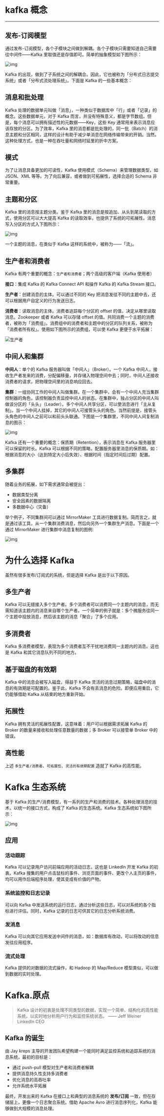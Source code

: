 # kafka 概念

------



## 发布-订阅模型

通过发布-订阅模型，各个子模块之间做到解耦。各个子模块只需要知道自己需要往中间件——Kafka 里取值还是存值即可。简单的抽象模型如下图所示：

![img](http://img.liuwenqi.com/blog/2019-07-21-035040.jpg)

Kafka 的出现，做到了子系统之间的解耦合。因此，它也被称为「分布式日志提交系统」或者「分布式流处理系统」。下面是 Kafka 的一些基本概念：

## 消息和批处理

Kafka 处理的数据单元叫做「消息」，一种类似于数据库中「行」或者「记录」的概念。这些数据单元，对于 Kafka 而言，并没有特殊意义，都是字节数组。但是，每个消息可以拥有描述性的元数据——Key，这些 Key 通常用来表示消息应该存放的分区。为了效率，Kafka 里的消息都是批处理的，同一批（Batch）的消息主题和分区相同，这样的设计有助于减少单消息在网络传输带来的开销。当然，这种处理方式，也是一种在吞吐量和网络时延里的折中方案。

## 模式

为了让消息具备更加的可读性，Kafka 使用模式（Schema）来管理数据类型，如 JSON、XML 等等。为了向后兼容，或者做到可拓展性，选择合适的 Schema 非常重要。

## 主题和分区

Kafka 里的消息按主题分类。鉴于 Kafka 里的消息是按追加、从头到尾读取的方式，使用分区可以大大提高 Kafka 的读取效率，也提供了系统的可拓展性。消息写入分区的方式入下图所示：

![img](http://img.liuwenqi.com/blog/2019-07-21-035118.jpg)

一个主题的消息，在类似于 Kafka 这样的系统中，被称为——「流」。

## 生产者和消费者

Kafka 有两个重要的概念：`生产者和消费者`；两个高级的客户端（Kafka 使用者）

**接口**：集成 Kafka 的 Kafka Connect API 和操作 Kafka 的 Kafka Stream 接口。

**生产者**：创建消息的主体。可以通过不同的 Key 把消息发往不同的主题中去，还可以根据用户自定义的行为发送日志。 

**消费者**：读取消息的主体。消费者追踪每个分区的 offset 的值，决定从哪里读取消息。Zookeeper 或者 Kafka 可以存储 offset 的值。共同消费一个主题的消费者，被称为「消费组」。消费组中的消费者和主题中的分区的队列关系，被称为「消费者所有权」。使用如下图所示的消费组，可以使 Kafka 更便于水平拓展：

![生产者](http://img.liuwenqi.com/blog/2019-07-21-035157.jpg)

## 中间人和集群

**中间人**：单个的 Kafka 服务器叫做「中间人」（Broker）。一个 Kafka 中间人，接收生产者发来的消费，分配偏移量，并存储入物理空间中去；同时，中间人还接收消费者的请求，把物理空间里的消息响应回去。 

**集群**：一组协同工作的中间人叫做集群。在一个集群中，会有一个中间人充当集群控制器的角色，该控制器负责监控中间人的状态。在集群中，独占分区的中间人叫做该分区的「头头」（Leader）。多个中间人共享分区，可以使消息进行「主从复制」。当一个中间人挂掉，其它的中间人可接管头头的角色。当然前提是，接管头头角色的中间人之前可以和前头头联通。下图是一个集群里，不同中间人间复制消息的图示：

![img](http://img.liuwenqi.com/blog/2019-07-21-035218.jpg)

Kafka 还有一个重要的概念：保质期（Retention），表示消息在 Kafka 服务器里可以保留的时长。Kafka 可以根据不同的策略，配置服务器里消息的保质期。如：根据消息的大小（达到特定大小后失效）、根据时间（指定时间后过期）配置。

## 多集群

随着业务的拓展，如下需求通常会被提出：

- 数据类型分离
- 安全因素的数据隔离
- 多数据中心（灾备）

举个例子，不同集群间可以通过 MirrorMaker 工具进行数据复制。简而言之，就是通过该工具，从一个集群消费消息，然后向另外一个集群生产消息。下面是一个通过 MirrorMaker 进行集群中消息复制的图例:

![img](http://img.liuwenqi.com/blog/2019-07-21-035239.jpg)

# 为什么选择 Kafka

虽然有很多发布/订阅式的系统，但是选择 Kafka 是出于以下原因。

## 多生产者

Kafka 可以无缝接入多个生产者。多个消费者可以消费同一个主题内的消息，而无需知道该主题内的消息来自哪个生产者。一个简单的例子就是：多个微服务往同一个主题中投放消息，然后该主题的消息「聚合」了多个应用。

## 多消费者

Kafka 多消费者模型，表现为多个消费者互不干扰地消费同一主题内的消息。这也是 Kafka 和其它消息队列不同的地方。

## 基于磁盘的有效期

Kafka 中的消息会被写入磁盘，得益于 Kafka 灵活的消息过期策略，磁盘中的消息的有效期是可配置的。鉴于此，Kafka 不会有丢消息的危险。即便应用重启，它仍能够借助 Kafka 从结束的地方重新开始。

## 拓展性

Kafka 拥有灵活的拓展性配置，这意味着：用户可以根据需求拓展 Kafka 的 Broker 的数量来接收和处理任意数量的数据；多 Broker 可以接管单 Broker 中的错误。

## 高性能

上述 `多生产者/消费者`、`可拓展性`、`灵活的有效期配置` 造就了 Kafka 的高性能。

# Kafka 生态系统

基于 Kafka 的生产/消费模型，有一系列的生产和消费的技术。各种处理消息的技术，以统一的接口方式，构成了 Kafka 的生态系统。Kafka 生态系统如下图所示：

![img](http://img.liuwenqi.com/blog/2019-07-21-035304.jpg)

## 应用

### 活动跟踪

Kafka 可以记录用户访问前端应用的活动日志，这也是 LinkedIn 开发 Kafka 的初衷。Kafka 搜集的用户点击鼠标的事件、浏览页面的事件、更改个人主页的事件，均可以用作后端程序处理，使其变成有价值的产物。

### 系统监控和日志记录

可以向 Kafka 中发送系统的运行日志，通过分析这些日志，可以对系统的各个指标进行评估。同时，Kafka 记录的日志可供其它的日志分析系统消费。

### 发消息

Kafka 可以向其它应用发送中间件的消息，如：数据库有改动，可以将改动的信息发往应用程序。

### 流式处理

Kafka 提供的对数据的流式操作，和 Hadoop 的 Map/Reduce 模型类似，可以做到数据的实时处理。

# Kafka.原点

> Kafka 设计的初衷是处理不同类型的数据，实现一个简单、结构化的高性能系统，以实时地分析用户行为和监控系统状态。 —— Jeff Weiner LinkedIn CEO

## Kafka 的诞生

由 Jay kreps 主导的开发团队希望构建一个能同时满足监控系统和追踪系统的消息系统，最初的目标是：

- 通过 push-pull 模型对生产者和消费者解耦
- 提供消息持久性支持多消费者
- 优化消息的高吞吐率
- 允许系统水平拓展

最终，开发出来的 Kafka 在接口上和典型的消息系统的 **发布/订阅** 一致，但在存储层上，更像一个日志聚合系统。借助 Apache Avro 进行消息序列化，Kafka 能够做到大规模的消息处理。